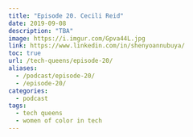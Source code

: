 ```yaml
---
title: "Episode 20. Cecili Reid"
date: 2019-09-08
description: "TBA"
image: https://i.imgur.com/Gpva44L.jpg
link: https://www.linkedin.com/in/shenyoannubuya/
toc: true
url: /tech-queens/episode-20/
aliases:
  - /podcast/episode-20/
  - /episode-20/
categories:
  - podcast
tags:
  - tech queens
  - women of color in tech
---
```

